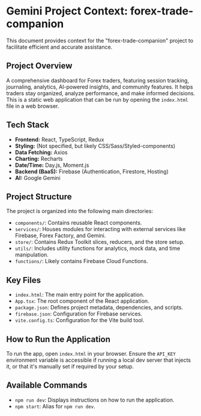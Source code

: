 # Gemini Project Context: forex-trade-companion

This document provides context for the "forex-trade-companion" project to facilitate efficient and accurate assistance.

## Project Overview

A comprehensive dashboard for Forex traders, featuring session tracking, journaling, analytics, AI-powered insights, and community features. It helps traders stay organized, analyze performance, and make informed decisions. This is a static web application that can be run by opening the `index.html` file in a web browser.

## Tech Stack

- **Frontend:** React, TypeScript, Redux
- **Styling:** (Not specified, but likely CSS/Sass/Styled-components)
- **Data Fetching:** Axios
- **Charting:** Recharts
- **Date/Time:** Day.js, Moment.js
- **Backend (BaaS):** Firebase (Authentication, Firestore, Hosting)
- **AI:** Google Gemini

## Project Structure

The project is organized into the following main directories:

- `components/`: Contains reusable React components.
- `services/`: Houses modules for interacting with external services like Firebase, Forex Factory, and Gemini.
- `store/`: Contains Redux Toolkit slices, reducers, and the store setup.
- `utils/`: Includes utility functions for analytics, mock data, and time manipulation.
- `functions/`: Likely contains Firebase Cloud Functions.

## Key Files

- `index.html`: The main entry point for the application.
- `App.tsx`: The root component of the React application.
- `package.json`: Defines project metadata, dependencies, and scripts.
- `firebase.json`: Configuration for Firebase services.
- `vite.config.ts`: Configuration for the Vite build tool.

## How to Run the Application

To run the app, open `index.html` in your browser. Ensure the `API_KEY` environment variable is accessible if running a local dev server that injects it, or that it's manually set if required by your setup.

## Available Commands

- `npm run dev`: Displays instructions on how to run the application.
- `npm start`: Alias for `npm run dev`.
